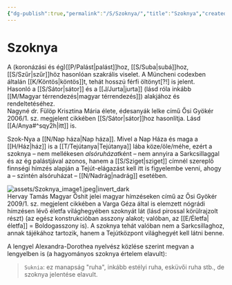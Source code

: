 ```yaml
---
{"dg-publish":true,"permalink":"/S/Szoknya/","title":"Szoknya","created":"2025-02-19T01:55","updated":"2025-06-07T19:14"}
---
```



# Szoknya

A (koronázási és ég)[[P/Palást\|palást]]hoz, [[S/Suba\|subá]]hoz, [[S/Szűr\|szűr]]höz hasonlóan szakrális viselet. A Müncheni codexben általán [[K/Köntös\|köntös]]t, tehát hosszú férfi öltönyt\[?!\] is jelent.  
Hasonló a [[S/Sátor\|sátor]] és a [[J/Jurta\|jurta]] (lásd róla inkább [[M/Magyar térrendezés\|magyar térrendezés]]) alakjához és rendeltetéséhez.  
Nagyné dr. Fülöp Krisztina Mária élete, édesanyák lelke című Ősi Gyökér 2006/1. sz. megjelent cikkében [[S/Sátor\|sátor]]hoz hasonlítja. Lásd [[A/Anya#^sqy2h\|itt]] is.  

Szok-Nya a [[N/Nap háza\|Nap háza]]. Mivel a Nap Háza és maga a [[H/Ház\|ház]] is a [[T/Tejútanya\|Tejútanya]] lába köze/öle/méhe, ezért a szoknya – nem mellékesen *alsóruházat*ként – nem annyira a Sarkcsillaggal és az ég palástjával azonos, hanem a [[S/Sziget\|sziget]] címnél szereplő finnségi hímzés alapján a Tejút-elágazást kell itt is figyelembe venni, ahogy a – szintén alsóruházat – [[N/Nadrág\|nadrág]] esetében.  

![assets/Szoknya_image1.jpeg|invert_dark](/img/user/S/assets/Szoknya_image1.jpeg)  
Hervay Tamás Magyar Őshit jelei magyar hímzéseken című az Ősi Gyökér 2009/1. sz. megjelent cikkében a Varga Géza által is elemzett nógrádi hímzésen lévő életfa világhegyében szoknyát lát (lásd pirossal körülrajzolt részt) (az egész konstrukcióban asszony alakot; valóban, az [[E/Életfa\|életfa]] = Boldogasszony is). A szoknya tehát valóban nem a Sarkcsillaghoz, annak tájékához tartozik, hanem a Tejútközpont világhegyét kell látni benne.  

A lengyel Alexandra-Dorothea nyelvész közlése szerint megvan a lengyelben is (a hagyományos szoknya értelem elavult):  
> `Suknia`: ez manapság "ruha", inkább estélyi ruha, esküvői ruha stb., de szoknya jelentése elavult.  